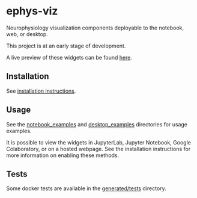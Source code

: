 # ephys-viz

Neurophysiology visualization components deployable to the notebook, web, or desktop.

This project is at an early stage of development.

A live preview of these widgets can be found [here](http://50.116.50.203:8080/).

## Installation

See [installation instructions](generated/docs/install.md).

## Usage

See the [notebook_examples](notebook_examples) and [desktop_examples](desktop_examples) directories for usage examples.

It is possible to view the widgets in JupyterLab, Jupyter Notebook, Google Colaboratory, or on a hosted webpage. See the installation instructions for more information on enabling these methods.

## Tests

Some docker tests are available in the [generated/tests](generated/tests) directory.

